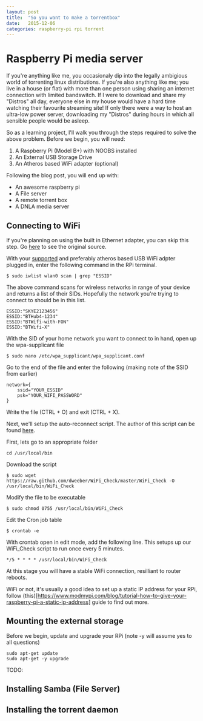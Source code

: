 ```yaml
---
layout: post
title:  "So you want to make a torrentbox"
date:   2015-12-06
categories: raspberry-pi rpi torrent
---
```


# Raspberry Pi media server
If you're anything like me, you occasionaly dip into the legally ambigious world of torrenting linux distributions. If you're also anything like me; you live in a house (or flat) with more than one person using sharing an internet connection with limited bandswitch. If I were to download and share my "Distros" all day, everyone else in my house would have a hard time watching their favourite streaming site! If only there were a way to host an ultra-low power server, downloading my "Distros" during hours in which all sensible people would be asleep.

So as a learning project, I'll walk you through the steps required to solve the above problem.
Before we begin, you will need:

1. A Raspberry Pi (Model B+) with NOOBS installed
2. An External USB Storage Drive 
3. An Atheros based WiFi adapter (optional)

Following the blog post, you will end up with:

* An awesome raspberry pi
* A File server
* A remote torrent box
* A DNLA media server



## Connecting to WiFi
If you're planning on using the built in Ethernet adapter, you can skip this step. Go [here](https://www.raspberrypi.org/documentation/configuration/wireless/wireless-cli.md) to see the original source.

With your [supported](http://elinux.org/RPi_USB_Wi-Fi_Adapters) and preferably atheros based USB WiFi adpter plugged in, enter the following command in the RPi terminal.

~~~ terminal
$ sudo iwlist wlan0 scan | grep "ESSID"
~~~

The above command scans for wireless networks in range of your device and returns a list of their SIDs. Hopefully the network you're trying to connect to should be in this list.

~~~ terminal
ESSID:"SKYE2123456"
ESSID:"BTHub4-1234"
ESSID:"BTWifi-with-FON"
ESSID:"BTWifi-X"
~~~

With the SID of your home network you want to connect to in hand, open up the wpa-supplicant file

~~~
$ sudo nano /etc/wpa_supplicant/wpa_supplicant.conf
~~~

Go to the end of the file and enter the following (making note of the SSID from earlier)

~~~
network={
    ssid="YOUR_ESSID"
    psk="YOUR_WIFI_PASSWORD"
}
~~~

Write the file (CTRL + O) and exit (CTRL + X).

Next, we'll setup the auto-reconnect script. The author of this script can be found [here](https://rpi.tnet.com/project/scripts/wifi_check).

First, lets go to an appropriate folder

~~~
cd /usr/local/bin
~~~

Download the script

~~~
$ sudo wget https://raw.github.com/dweeber/WiFi_Check/master/WiFi_Check -O /usr/local/bin/WiFi_Check
~~~

Modify the file to be executable

~~~
$ sudo chmod 0755 /usr/local/bin/WiFi_Check
~~~

Edit the Cron job table

~~~
$ crontab -e
~~~

With crontab open in edit mode, add the following line. This setups up our WiFi_Check script to run once every 5 minutes.

~~~
*/5 * * * * /usr/local/bin/WiFi_Check
~~~

At this stage you will have a stable WiFi connection, resilliant to router reboots. 

WiFi or not, it's usually a good idea to set up a static IP address for your RPi, follow (this)[https://www.modmypi.com/blog/tutorial-how-to-give-your-raspberry-pi-a-static-ip-address] guide to find out more.

## Mounting the external storage
Before we begin, update and upgrade your RPi (note -y will assume yes to all questions)

~~~
sudo apt-get update
sudo apt-get -y upgrade
~~~

TODO:

## Installing Samba (File Server)

## Installing the torrent daemon